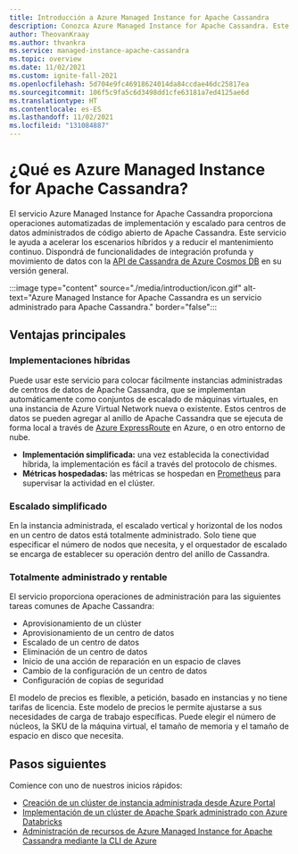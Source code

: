 ```yaml
---
title: Introducción a Azure Managed Instance for Apache Cassandra
description: Conozca Azure Managed Instance for Apache Cassandra. Este servicio administra la implementación y el escalado de instancias nativas de código abierto de Apache Cassandra en Azure.
author: TheovanKraay
ms.author: thvankra
ms.service: managed-instance-apache-cassandra
ms.topic: overview
ms.date: 11/02/2021
ms.custom: ignite-fall-2021
ms.openlocfilehash: 5d704e9fc46918624014da84ccdae46dc25817ea
ms.sourcegitcommit: 106f5c9fa5c6d3498dd1cfe63181a7ed4125ae6d
ms.translationtype: HT
ms.contentlocale: es-ES
ms.lasthandoff: 11/02/2021
ms.locfileid: "131084887"
---
```

# <a name="what-is-azure-managed-instance-for-apache-cassandra"></a>¿Qué es Azure Managed Instance for Apache Cassandra?

El servicio Azure Managed Instance for Apache Cassandra proporciona operaciones automatizadas de implementación y escalado para centros de datos administrados de código abierto de Apache Cassandra. Este servicio le ayuda a acelerar los escenarios híbridos y a reducir el mantenimiento continuo. Dispondrá de funcionalidades de integración profunda y movimiento de datos con la [API de Cassandra de Azure Cosmos DB](../cosmos-db/cassandra-introduction.md) en su versión general.

:::image type="content" source="./media/introduction/icon.gif" alt-text="Azure Managed Instance for Apache Cassandra es un servicio administrado para Apache Cassandra." border="false":::

## <a name="key-benefits"></a>Ventajas principales

### <a name="hybrid-deployments"></a>Implementaciones híbridas

Puede usar este servicio para colocar fácilmente instancias administradas de centros de datos de Apache Cassandra, que se implementan automáticamente como conjuntos de escalado de máquinas virtuales, en una instancia de Azure Virtual Network nueva o existente. Estos centros de datos se pueden agregar al anillo de Apache Cassandra que se ejecuta de forma local a través de [Azure ExpressRoute](/azure/architecture/reference-architectures/hybrid-networking/expressroute) en Azure, o en otro entorno de nube.

- **Implementación simplificada:** una vez establecida la conectividad híbrida, la implementación es fácil a través del protocolo de chismes.
- **Métricas hospedadas:** las métricas se hospedan en [Prometheus](https://prometheus.io/docs/introduction/overview/) para supervisar la actividad en el clúster.

### <a name="simplified-scaling"></a>Escalado simplificado

En la instancia administrada, el escalado vertical y horizontal de los nodos en un centro de datos está totalmente administrado. Solo tiene que especificar el número de nodos que necesita, y el orquestador de escalado se encarga de establecer su operación dentro del anillo de Cassandra.

### <a name="managed-and-cost-effective"></a>Totalmente administrado y rentable

El servicio proporciona operaciones de administración para las siguientes tareas comunes de Apache Cassandra:

- Aprovisionamiento de un clúster
- Aprovisionamiento de un centro de datos
- Escalado de un centro de datos
- Eliminación de un centro de datos
- Inicio de una acción de reparación en un espacio de claves
- Cambio de la configuración de un centro de datos
- Configuración de copias de seguridad

El modelo de precios es flexible, a petición, basado en instancias y no tiene tarifas de licencia. Este modelo de precios le permite ajustarse a sus necesidades de carga de trabajo específicas. Puede elegir el número de núcleos, la SKU de la máquina virtual, el tamaño de memoria y el tamaño de espacio en disco que necesita.

## <a name="next-steps"></a>Pasos siguientes

Comience con uno de nuestros inicios rápidos:

* [Creación de un clúster de instancia administrada desde Azure Portal](create-cluster-portal.md)
* [Implementación de un clúster de Apache Spark administrado con Azure Databricks](deploy-cluster-databricks.md)
* [Administración de recursos de Azure Managed Instance for Apache Cassandra mediante la CLI de Azure](manage-resources-cli.md)
